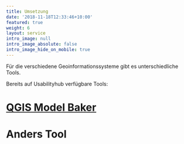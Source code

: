 ```yaml
---
title: Umsetzung
date: '2018-11-18T12:33:46+10:00'
featured: true
weight: 6
layout: service
intro_image: null
intro_image_absolute: false
intro_image_hide_on_mobile: true
---
```

Für die verschiedene Geoinformationssysteme gibt es unterschiedliche Tools.

Bereits auf Usabilityhub verfügbare Tools:

# [QGIS Model Baker](https://app.stackbit.com/studio/609d87dfd488140017567639#/modelbaker)


# Anders Tool

